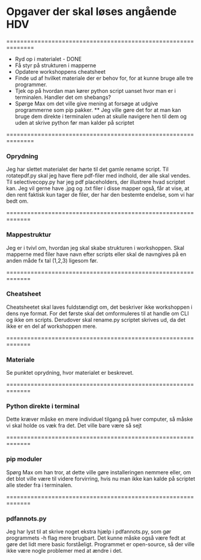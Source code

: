 # Opgaver der skal løses angående HDV

==============================================================

* Ryd op i materialet - DONE 
* Få styr på strukturen i mapperne
* Opdatere workshoppens cheatsheet
* Finde ud af hvilket materiale der er behov for, for at kunne bruge alle tre programmer.
* Tjek op på hvordan man kører python script uanset hvor man er i terminalen. Handler det om shebangs?
* Spørge Max om det ville give mening at forsøge at udgive programmerne som pip pakker.
** Jeg ville gøre det for at man kan bruge dem direkte i terminalen uden at skulle navigere hen til dem og uden at skrive python før man kalder på scriptet

==============================================================

### Oprydning 
Jeg har slettet materialet der hørte til det gamle rename script. 
Til rotatepdf.py skal jeg have flere pdf-filer med indhold, der alle skal vendes. 
Til selectivecopy.py har jeg pdf placeholders, der illustrere hvad scriptet kan. Jeg vil gerne have .jpg og .txt filer i disse mapper også, får at vise, at den rent faktisk kun tager de filer, der har den bestemte endelse, som vi har bedt om.

=============================================================

### Mappestruktur
Jeg er i tvivl om, hvordan jeg skal skabe strukturen i workshoppen. Skal mapperne med filer have navn efter scripts eller skal de navngives på en anden måde fx tal (1,2,3) ligesom før.

=============================================================

### Cheatsheet
Cheatsheetet skal laves fuldstændigt om, det beskriver ikke workshoppen i dens nye format. 
For det første skal det omformuleres til at handle om CLI og ikke om scripts. Derudover skal rename.py scriptet skrives ud, da det ikke er en del af workshoppen mere.

=============================================================

### Materiale 
Se punktet oprydning, hvor materialet er beskrevet. 

=============================================================

### Python direkte i terminal
Dette kræver måske en mere individuel tilgang på hver computer, så måske vi skal holde os væk fra det. Det ville bare være så sejt
 
=============================================================

### pip moduler
Spørg Max om han tror, at dette ville gøre installeringen nemmere eller, om det blot ville være til videre forvirring, hvis nu man ikke kan kalde på scriptet alle steder fra i terminalen.

=============================================================

### pdfannots.py
Jeg har lyst til at skrive noget ekstra hjælp i pdfannots.py, som gør programmets -h flag mere brugbart. Det kunne måske også være fedt at gøre det lidt mere basic forståeligt. Programmet er open-source, så der ville ikke være nogle problemer med at ændre i det.  
